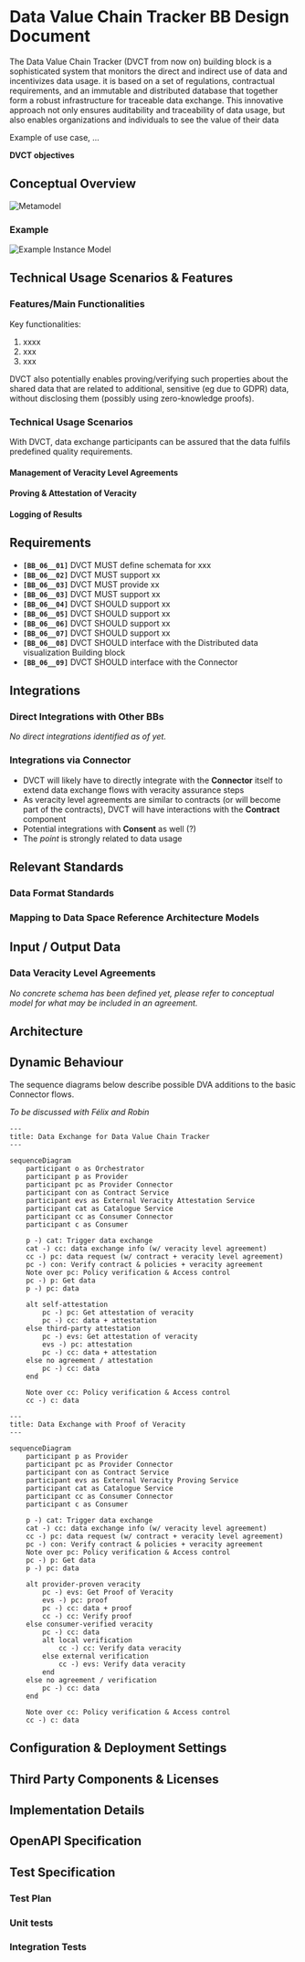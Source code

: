 # Data Value Chain Tracker BB Design Document

The Data Value Chain Tracker (DVCT from now on) building block is a sophisticated system that monitors the direct and indirect use of data and incentivizes data usage. it is based on a set of regulations, contractual requirements, and an immutable and distributed database that together form a robust infrastructure for traceable data exchange. This innovative approach not only ensures auditability and traceability of data usage, but also enables organizations and individuals to see the value of their data

Example of use case, ...

**DVCT objectives**

## Conceptual Overview

![Metamodel](diagrams/dva-concept-meta.png)

### Example

![Example Instance Model](diagrams/dva-concept-instance.png)


## Technical Usage Scenarios & Features

### Features/Main Functionalities

Key functionalities:
1. xxxx
2. xxx
3. xxx

DVCT also potentially enables proving/verifying such properties about the shared data that are related to additional, sensitive (eg due to GDPR) data, without disclosing them (possibly using zero-knowledge proofs).

### Technical Usage Scenarios

With DVCT, data exchange participants can be assured that the data fulfils predefined quality requirements.

#### Management of Veracity Level Agreements

<!-- TODO -->

#### Proving & Attestation of Veracity

<!-- TODO -->

#### Logging of Results

<!-- TODO -->


## Requirements

* **`[BB_06__01]`** DVCT MUST define schemata for xxx
* **`[BB_06__02]`** DVCT MUST support xx
* **`[BB_06__03]`** DVCT MUST provide xx
* **`[BB_06__03]`** DVCT MUST support xx
* **`[BB_06__04]`** DVCT SHOULD support xx
* **`[BB_06__05]`** DVCT SHOULD support xx
* **`[BB_06__06]`** DVCT SHOULD support xx
* **`[BB_06__07]`** DVCT SHOULD support xx
* **`[BB_06__08]`** DVCT SHOULD interface with the Distributed data visualization Building block
* **`[BB_06__09]`** DVCT SHOULD interface with the Connector


## Integrations

### Direct Integrations with Other BBs

_No direct integrations identified as of yet._


### Integrations via Connector

* DVCT will likely have to directly integrate with the **Connector** itself to extend data exchange flows with veracity assurance steps
* As veracity level agreements are similar to contracts (or will become part of the contracts), DVCT will have interactions with the **Contract** component
* Potential integrations with **Consent** as well (?)
* The _point_ is strongly related to data usage


## Relevant Standards

### Data Format Standards

<!-- TODO -->

### Mapping to Data Space Reference Architecture Models

<!-- TODO -->


## Input / Output Data

### Data Veracity Level Agreements

_No concrete schema has been defined yet, please refer to conceptual model for what may be included in an agreement._


## Architecture

<!-- TODO -->


## Dynamic Behaviour

The sequence diagrams below describe possible DVA additions to the basic Connector flows.

_To be discussed with Félix and Robin_

```mermaid
---
title: Data Exchange for Data Value Chain Tracker
---

sequenceDiagram
    participant o as Orchestrator
    participant p as Provider
    participant pc as Provider Connector
    participant con as Contract Service
    participant evs as External Veracity Attestation Service
    participant cat as Catalogue Service
    participant cc as Consumer Connector
    participant c as Consumer

    p -) cat: Trigger data exchange
    cat -) cc: data exchange info (w/ veracity level agreement)
    cc -) pc: data request (w/ contract + veracity level agreement)
    pc -) con: Verify contract & policies + veracity agreement
    Note over pc: Policy verification & Access control
    pc -) p: Get data
    p -) pc: data

    alt self-attestation
        pc -) pc: Get attestation of veracity
        pc -) cc: data + attestation
    else third-party attestation
        pc -) evs: Get attestation of veracity
        evs -) pc: attestation
        pc -) cc: data + attestation
    else no agreement / attestation
        pc -) cc: data
    end

    Note over cc: Policy verification & Access control
    cc -) c: data
```

```mermaid
---
title: Data Exchange with Proof of Veracity
---

sequenceDiagram
    participant p as Provider
    participant pc as Provider Connector
    participant con as Contract Service
    participant evs as External Veracity Proving Service
    participant cat as Catalogue Service
    participant cc as Consumer Connector
    participant c as Consumer

    p -) cat: Trigger data exchange
    cat -) cc: data exchange info (w/ veracity level agreement)
    cc -) pc: data request (w/ contract + veracity level agreement)
    pc -) con: Verify contract & policies + veracity agreement
    Note over pc: Policy verification & Access control
    pc -) p: Get data
    p -) pc: data

    alt provider-proven veracity
        pc -) evs: Get Proof of Veracity
        evs -) pc: proof
        pc -) cc: data + proof
        cc -) cc: Verify proof
    else consumer-verified veracity
        pc -) cc: data
        alt local verification
            cc -) cc: Verify data veracity
        else external verification
            cc -) evs: Verify data veracity
        end
    else no agreement / verification
        pc -) cc: data
    end

    Note over cc: Policy verification & Access control
    cc -) c: data
```


## Configuration & Deployment Settings

<!-- TODO -->


## Third Party Components & Licenses

<!-- TODO -->


## Implementation Details

<!-- TODO -->


## OpenAPI Specification

<!-- TODO -->


## Test Specification

<!-- TODO -->

### Test Plan

### Unit tests

### Integration Tests
